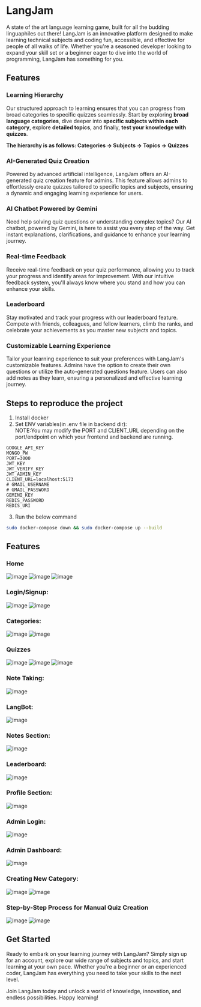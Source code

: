 # LangJam

A state of the art language learning game, built for all the budding linguaphiles out there!
LangJam is an innovative platform designed to make learning technical subjects and coding fun, accessible, and effective for people of all walks of life. Whether you're a seasoned developer looking to expand your skill set or a beginner eager to dive into the world of programming, LangJam has something for you.

## Features

### Learning Hierarchy

Our structured approach to learning ensures that you can progress from broad categories to specific quizzes seamlessly. Start by exploring **broad language categories**, dive deeper into **specific subjects within each category**, explore **detailed topics**, and finally, **test your knowledge with quizzes**.

**The hierarchy is as follows: Categories -> Subjects -> Topics -> Quizzes**

### AI-Generated Quiz Creation

Powered by advanced artificial intelligence, LangJam offers an AI-generated quiz creation feature for admins. This feature allows admins to effortlessly create quizzes tailored to specific topics and subjects, ensuring a dynamic and engaging learning experience for users.

### AI Chatbot Powered by Gemini

Need help solving quiz questions or understanding complex topics? Our AI chatbot, powered by Gemini, is here to assist you every step of the way. Get instant explanations, clarifications, and guidance to enhance your learning journey.

### Real-time Feedback

Receive real-time feedback on your quiz performance, allowing you to track your progress and identify areas for improvement. With our intuitive feedback system, you'll always know where you stand and how you can enhance your skills.

### Leaderboard

Stay motivated and track your progress with our leaderboard feature. Compete with friends, colleagues, and fellow learners, climb the ranks, and celebrate your achievements as you master new subjects and topics.

### Customizable Learning Experience

Tailor your learning experience to suit your preferences with LangJam's customizable features. Admins have the option to create their own questions or utilize the auto-generated questions feature. Users can also add notes as they learn, ensuring a personalized and effective learning journey.

## Steps to reproduce the project
1. Install docker
2. Set ENV variables(in .env file in backend dir): <br />
NOTE:You may modify the PORT and CLIENT_URL depending on the port/endpoint on which your frontend and backend are running.
```
GOOGLE_API_KEY
MONGO_PW
PORT=3000  
JWT_KEY
JWT_VERIFY_KEY
JWT_ADMIN_KEY
CLIENT_URL=localhost:5173
# GMAIL_USERNAME
# GMAIL_PASSWORD
GEMINI_KEY
REDIS_PASSWORD
REDIS_URI
```
3. Run the below command
```bash
sudo docker-compose down && sudo docker-compose up --build
```
## Features
### Home
![image](https://github.com/sikehish/LangJam/assets/118361679/d5d092d6-7783-445d-ac5a-796f86ef9d5b)
![image](https://github.com/sikehish/LangJam/assets/118361679/821e47f6-a510-4e91-bb6a-9d27fe77d76d)
![image](https://github.com/sikehish/LangJam/assets/118361679/b15f13b3-55b2-4a32-9ebd-8b23427d2c88)

### Login/Signup:
![image](https://github.com/sikehish/LangJam/assets/118361679/8f1fecd6-19c7-48bf-a468-57529cd0d4e2)
![image](https://github.com/sikehish/LangJam/assets/118361679/16f68cbc-2d97-4ebf-a774-c40577dffd73)

### Categories:
![image](https://github.com/sikehish/LangJam/assets/118361679/ae4bf5f7-faa6-4b63-a5ed-f3c075c524b3)
![image](https://github.com/sikehish/LangJam/assets/118361679/b49353e4-ff97-46c8-b86a-cb9fd149bf9f)

### Quizzes
![image](https://github.com/sikehish/LangJam/assets/118361679/0c7e07c2-9f36-43b2-8a35-a3305dd31c4d)
![image](https://github.com/sikehish/LangJam/assets/118361679/70a4daa2-f925-43bf-bae1-7a03e64b4e71)
![image](https://github.com/sikehish/LangJam/assets/118361679/3b6739a0-2f23-4fcc-b01c-fda84c17914f)

### Note Taking:
![image](https://github.com/sikehish/LangJam/assets/118361679/68090b4a-e8e5-4737-b7fd-50bba7b95975)
 
 ### LangBot:
![image](https://github.com/sikehish/LangJam/assets/118361679/d2db62f5-14b3-43bc-840e-d9086a698054)

### Notes Section:
![image](https://github.com/sikehish/LangJam/assets/118361679/fc1b0079-786a-41ea-9cbb-1f9c78b620a4)

### Leaderboard:
![image](https://github.com/sikehish/LangJam/assets/118361679/1b6ce4fe-01e4-4a14-87fb-6a69bb4da0d2)

### Profile Section:

![image](https://github.com/sikehish/LangJam/assets/118361679/c9b9ce84-80e4-47b8-8381-2ad13a734615)

### Admin Login:
![image](https://github.com/sikehish/LangJam/assets/118361679/45f05d9e-99db-487c-9ddd-d070934c8202)

### Admin Dashboard:
![image](https://github.com/sikehish/LangJam/assets/118361679/0d947f5d-af3d-4856-8355-9b4253ce5883)

### Creating New Category:
![image](https://github.com/sikehish/LangJam/assets/118361679/1a569bb5-2c68-4521-85b6-f521d5fd696f)
![image](https://github.com/sikehish/LangJam/assets/118361679/0691bfdd-d14f-4c96-852b-e052dc6c9529)

### Step-by-Step Process for Manual Quiz Creation
![image](https://github.com/sikehish/LangJam/assets/118361679/813288d6-2080-4ff3-9eeb-91b6aa9bf2d3)
![image](https://github.com/sikehish/LangJam/assets/118361679/231e8c29-7156-4bf4-95f6-a26903b312c6)


## Get Started

Ready to embark on your learning journey with LangJam? Simply sign up for an account, explore our wide range of subjects and topics, and start learning at your own pace. Whether you're a beginner or an experienced coder, LangJam has everything you need to take your skills to the next level.

Join LangJam today and unlock a world of knowledge, innovation, and endless possibilities. Happy learning!

